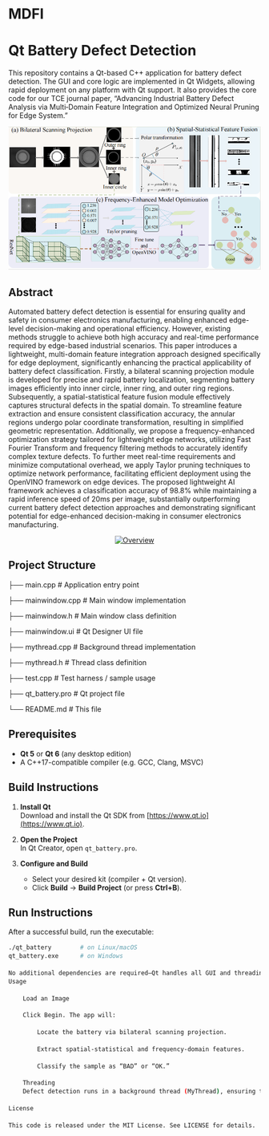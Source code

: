 # MDFI
# Qt Battery Defect Detection

This repository contains a Qt-based C++ application for battery defect detection. The GUI and core logic are implemented in Qt Widgets, allowing rapid deployment on any platform with Qt support. It also provides the core code for our TCE journal paper, “Advancing Industrial Battery Defect Analysis via Multi‑Domain Feature Integration and Optimized Neural Pruning for Edge System.”


<p align="center">
  <a href="figure/overview.pdf">
    <img src="figure/overview.png" alt="Overview" width="720">
  </a>
</p>





## Abstract
Automated battery defect detection is essential for ensuring quality and safety in consumer electronics manufacturing, enabling enhanced edge-level decision-making and operational efficiency. However, existing methods struggle to achieve both high accuracy and real-time performance required by edge-based industrial scenarios. This paper introduces a lightweight, multi-domain feature integration approach designed specifically for edge deployment, significantly enhancing the practical applicability of battery defect classification. Firstly, a bilateral scanning projection module is developed for precise and rapid battery localization, segmenting battery images efficiently into inner circle, inner ring, and outer ring regions. Subsequently, a spatial-statistical feature fusion module effectively captures structural defects in the spatial domain. To streamline feature extraction and ensure consistent classification accuracy, the annular regions undergo polar coordinate transformation, resulting in simplified geometric representation. Additionally, we propose a frequency-enhanced optimization strategy tailored for lightweight edge networks, utilizing Fast Fourier Transform and frequency filtering methods to accurately identify complex texture defects. To further meet real-time requirements and minimize computational overhead, we apply Taylor pruning techniques to optimize network performance, facilitating efficient deployment using the OpenVINO framework on edge devices. The proposed lightweight AI framework achieves a classification accuracy of 98.8\% while maintaining a rapid inference speed of 20ms per image, substantially outperforming current battery defect detection approaches and demonstrating significant potential for edge-enhanced decision-making in consumer electronics manufacturing.


<p align="center">
  <a href="figure/speed.pdf">
    <img src="figure/speed.png" alt="Overview" width="720">
  </a>
</p>



## Project Structure
├── main.cpp # Application entry point

├── mainwindow.cpp # Main window implementation

├── mainwindow.h # Main window class definition

├── mainwindow.ui # Qt Designer UI file

├── mythread.cpp # Background thread implementation

├── mythread.h # Thread class definition

├── test.cpp # Test harness / sample usage

├── qt_battery.pro # Qt project file

└── README.md # This file

## Prerequisites

- **Qt 5** or **Qt 6** (any desktop edition)
- A C++17-compatible compiler (e.g. GCC, Clang, MSVC)

## Build Instructions

1. **Install Qt**  
   Download and install the Qt SDK from [https://www.qt.io](https://www.qt.io).

2. **Open the Project**  
   In Qt Creator, open `qt_battery.pro`.

3. **Configure and Build**  
   - Select your desired kit (compiler + Qt version).  
   - Click **Build** → **Build Project** (or press **Ctrl+B**).

## Run Instructions

After a successful build, run the executable:

```bash
./qt_battery        # on Linux/macOS
qt_battery.exe      # on Windows

No additional dependencies are required—Qt handles all GUI and threading.
Usage

    Load an Image

    Click Begin. The app will:

        Locate the battery via bilateral scanning projection.

        Extract spatial‐statistical and frequency‐domain features.

        Classify the sample as “BAD” or “OK.”

    Threading
    Defect detection runs in a background thread (MyThread), ensuring the GUI remains responsive.

License

This code is released under the MIT License. See LICENSE for details.
